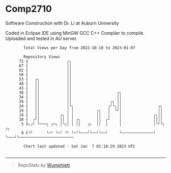 # Comp2710
Software Construction with Dr. Li at Auburn University

Coded in Eclipse IDE using MinGW GCC C++ Compiler to compile.
Uploaded and tested in AU server.

```
        Total Views per Day from 2022-10-10 to 2023-01-07

        Repository Views
      72 ┼                 ╭╮
      67 ┤                 ││
      62 ┤                 ││
      58 ┤                 ││
      53 ┤   ╭╮            ││
      48 ┤   ││            ││
      43 ┤   ││            ││
      38 ┤   ││            ││                    ╭╮
      34 ┤   ││            ││                    ││
      29 ┤   ││            ││                 ╭╮ ││
      24 ┤   ││            │╰╮               ╭╯╰╮││                ╭╮
      19 ┤   ││            │ │          ╭╮   │  ╰╯│                ││
      14 ┤   ││         ╭╮ │ │          ││   │    │              ╭╮││
      10 ┤  ╭╯│         ││ │ │ ╭╮       ││  ╭╯    │              ││││
       5 ┼╮╭╯ ╰───╮ ╭─╮ │╰╮│ │ ││   ╭╮  ││  │     │              │╰╯╰╮   ╭╮
       0 ┤╰╯      ╰─╯ ╰─╯ ╰╯ ╰─╯╰───╯╰──╯╰──╯     ╰──────────────╯   ╰───╯╰────────────────────────

        Chart last updated - Sat Jan  7 01:18:29 2023 UTC
        
```

---

> RepoStats by [Wumphlett](https://github.com/Wumphlett)

